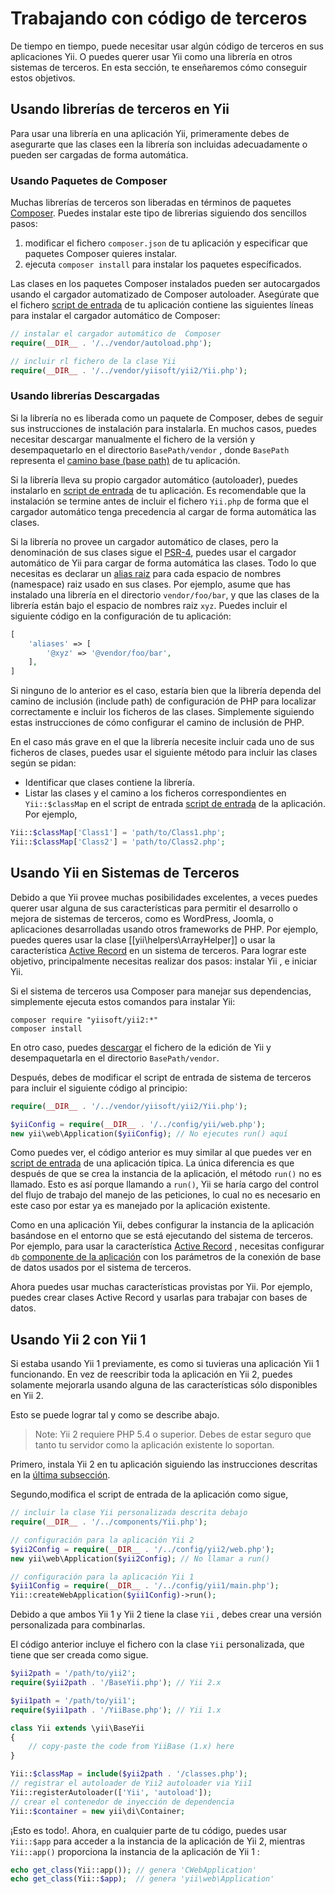 Trabajando con código de terceros
=================================

De tiempo en tiempo, puede necesitar usar algún código de terceros en sus aplicaciones Yii. O puedes querer usar Yii como una librería en otros sistemas de terceros. En esta sección, te enseñaremos cómo conseguir estos objetivos.


## Usando librerías de terceros en Yii <span id="using-libs-in-yii"></span>

Para usar una librería en una aplicación Yii, primeramente debes de asegurarte que las clases een la librería son incluidas adecuadamente o pueden ser cargadas de forma automática.


### Usando Paquetes de Composer <span id="using-composer-packages"></span>

Muchas librerías de terceros son liberadas en términos de paquetes [Composer](https://getcomposer.org/).
Puedes instalar este tipo de librerias siguiendo dos sencillos pasos:

1. modificar el fichero `composer.json` de tu aplicación y especificar que paquetes Composer quieres instalar.
2. ejecuta `composer install` para instalar los paquetes específicados.

Las clases en los paquetes Composer instalados pueden ser autocargados usando el cargador automatizado de Composer autoloader. Asegúrate que el fichero [script de entrada](structure-entry-scripts.md) de tu aplicación contiene las siguientes líneas para instalar el cargador automático de Composer:

```php
// instalar el cargador automático de  Composer
require(__DIR__ . '/../vendor/autoload.php');

// incluir rl fichero de la clase Yii
require(__DIR__ . '/../vendor/yiisoft/yii2/Yii.php');
```


### Usando librerías Descargadas <span id="using-downloaded-libs"></span>

Si la librería no es liberada como un paquete de Composer, debes de seguir sus instrucciones de instalación para instalarla.
En muchos casos, puedes necesitar descargar manualmente el fichero de la versión y desempaquetarlo en el directorio `BasePath/vendor` , donde `BasePath` representa el [camino base (base path)](structure-applications.md#basePath) de tu aplicación.

Si la librería lleva su propio cargador automático (autoloader), puedes instalarlo en [script de entrada](structure-entry-scripts.md) de tu aplicación. Es recomendable que la instalación se  termine antes de incluir el fichero `Yii.php` de forma que el cargador automático tenga precedencia al cargar de forma automática las clases.

Si la librería no provee un cargador automático de clases, pero la denominación de sus clases sigue el [PSR-4](http://www.php-fig.org/psr/psr-4/), puedes usar el cargador automático de Yii para cargar de forma automática las clases. Todo lo que necesitas es declarar un [alias raiz](concept-aliases.md#defining-aliases) para cada espacio de nombres (namespace) raiz usado en sus clases. Por ejemplo, asume que has instalado una librería en el directorio `vendor/foo/bar`, y que las clases de la librería están bajo el espacio de nombres raiz `xyz`. Puedes incluir el siguiente código en la configuración de tu aplicación:

```php
[
    'aliases' => [
        '@xyz' => '@vendor/foo/bar',
    ],
]
```

Si ninguno de lo anterior es el caso, estaría bien que la librería dependa del camino de inclusión (include path) de configuración de PHP para localizar correctamente e incluir los ficheros  de las clases. Simplemente siguiendo estas instrucciones de cómo configurar el camino de inclusión de PHP.

En el caso más grave en el que la librería necesite incluir cada uno de sus ficheros de clases, puedes usar el siguiente método para incluir las clases según se pidan:

* Identificar que clases contiene la librería.
* Listar las clases y el camino a los ficheros correspondientes en `Yii::$classMap`  en el script de entrada [script de entrada](structure-entry-scripts.md) de la aplicación. Por ejemplo,
```php
Yii::$classMap['Class1'] = 'path/to/Class1.php';
Yii::$classMap['Class2'] = 'path/to/Class2.php';
```


## Usando Yii en Sistemas de Terceros <span id="using-yii-in-others"></span>

Debido a que Yii provee muchas posibilidades excelentes, a veces puedes querer usar alguna de sus características para permitir el desarrollo o mejora de sistemas de terceros, como es WordPress, Joomla, o aplicaciones desarrolladas usando otros frameworks de PHP. Por ejemplo, puedes queres usar la clase [[yii\helpers\ArrayHelper]]  o usar la característica [Active Record](db-active-record.md) en un sistema de terceros. Para lograr este objetivo, principalmente necesitas realizar dos pasos: instalar Yii , e iniciar  Yii.

Si el sistema de terceros usa Composer para manejar sus dependencias, simplemente ejecuta estos comandos para instalar Yii:

```
composer require "yiisoft/yii2:*"
composer install
```

En otro caso, puedes [descargar](http://www.yiiframework.com/download/) el fichero de la edición de Yii y desempaquetarla en el directorio `BasePath/vendor`.

Después, debes de modificar el script de entrada de sistema de terceros para incluir el siguiente código al principio:

```php
require(__DIR__ . '/../vendor/yiisoft/yii2/Yii.php');

$yiiConfig = require(__DIR__ . '/../config/yii/web.php');
new yii\web\Application($yiiConfig); // No ejecutes run() aquí
```

Como puedes ver, el código anterior es muy similar al que puedes ver en [script de entrada](structure-entry-scripts.md) de una aplicación típica. La única diferencia es que después de que se crea la instancia de la aplicación, el método `run()` no es llamado. Esto es así porque llamando a `run()`, Yii se haría cargo del control del flujo de trabajo del manejo de las peticiones, lo cual no es necesario en este caso por estar ya es manejado por la aplicación existente.

Como en una aplicación Yii, debes configurar la instancia de la aplicación basándose en el entorno que se está ejecutando del sistema de terceros. Por ejemplo, para usar la característica [Active Record](db-active-record.md) , necesitas configurar `db` [componente de la aplicación](structure-application-components.md) con los parámetros de la conexión de base de datos usados por el sistema de terceros.

Ahora puedes usar muchas características provistas por Yii. Por ejemplo, puedes crear clases Active Record y usarlas para trabajar con bases de datos.


## Usando Yii 2 con Yii 1 <span id="using-both-yii2-yii1"></span>

Si estaba usando Yii 1 previamente, es como si tuvieras una aplicación Yii 1 funcionando. En vez de reescribir toda la aplicación en Yii 2, puedes solamente mejorarla usando alguna de las características sólo disponibles en Yii 2.

Esto se puede lograr tal y como se describe abajo.

> Note:  Yii 2 requiere PHP 5.4 o superior. Debes de estar seguro que tanto tu servidor como la aplicación existente lo soportan.

Primero, instala Yii 2 en tu aplicación siguiendo las instrucciones descritas en la [última subsección](#using-yii-in-others).

Segundo,modifica el script de entrada de la aplicación como sigue,

```php
// incluir la clase Yii personalizada descrita debajo
require(__DIR__ . '/../components/Yii.php');

// configuración para la aplicación Yii 2
$yii2Config = require(__DIR__ . '/../config/yii2/web.php');
new yii\web\Application($yii2Config); // No llamar a run()

// configuración para la aplicación Yii 1
$yii1Config = require(__DIR__ . '/../config/yii1/main.php');
Yii::createWebApplication($yii1Config)->run();
```

Debido a que ambos Yii 1 y Yii 2 tiene la clase `Yii` , debes crear una versión personalizada para combinarlas.

El código anterior incluye el fichero con la clase `Yii` personalizada, que tiene que ser creada como sigue.

```php
$yii2path = '/path/to/yii2';
require($yii2path . '/BaseYii.php'); // Yii 2.x

$yii1path = '/path/to/yii1';
require($yii1path . '/YiiBase.php'); // Yii 1.x

class Yii extends \yii\BaseYii
{
    // copy-paste the code from YiiBase (1.x) here
}

Yii::$classMap = include($yii2path . '/classes.php');
// registrar el autoloader de Yii2 autoloader via Yii1
Yii::registerAutoloader(['Yii', 'autoload']);
// crear el contenedor de inyección de dependencia
Yii::$container = new yii\di\Container;
```

¡Esto es todo!. Ahora, en cualquier parte de tu código, puedes usar `Yii::$app` para acceder a la instancia de la aplicación de Yii 2, mientras `Yii::app()` proporciona la instancia de la aplicación de  Yii 1 :

```php
echo get_class(Yii::app()); // genera 'CWebApplication'
echo get_class(Yii::$app);  // genera 'yii\web\Application'
```
